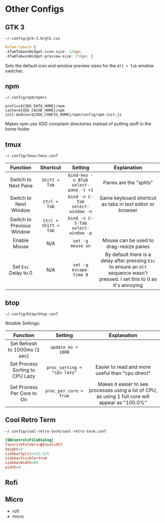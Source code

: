 # Other Configs

## GTK 3

`~/.config/gtk-3.0/gtk.css`

``` css
#xfwm-tabwin {
-XfwmTabwinWidget-icon-size: 128px;
-XfwmTabwinWidget-preview-size: 256px; }
```

Sets the default icon and window preview sizes for the `Alt + Tab` window switcher.

## npm

`~/.config/npm/npmrc`

```
prefix=${XDG_DATA_HOME}/npm
cache=${XDG_CACHE_HOME}/npm
init-module=${XDG_CONFIG_HOME}/npm/config/npm-init.js
```

Makes npm use XDG compliant directories instead of putting stuff in the home folder

## tmux

`~/.config/tmux/tmux.conf`

| Function                  | Shortcut             | Setting                              | Explanation                                                                                                                   |
| :-----------------------: | :------------------: | :----------------------------------: | :---------------------------------------------------------------------------------------------------------------------------: |
| Switch to Next Pane       | `Shift + Tab`        | `bind-key -n BTab select-pane -t +1` | Panes are the "splits"                                                                                                        |
| Switch to Next Window     | `Ctrl + Tab`         | `bind -n C-Tab select-window -n`     | Same keyboard shortcut as tabs in text editor or browser                                                                      |
| Switch to Previous Window | `Ctrl + Shift + Tab` | `bind -n C-S-Tab select-window -p`   |                                                                                                                               |
| Enable Mouse              | N/A                  | `set -g mouse on`                    | Mouse can be used to drag-resize panes                                                                                        |
| Set `Esc` Delay to 0      | N/A                  | `set -g escape-time 0`               | By default there is a delay after pressing `Esc` to ensure an `Alt` sequence wasn't pressed. I set this to 0 as it's annoying |


## btop

`~/.config/btop/btop.conf`

Notable Settings:

| Function                        | Setting                     | Explanation                                                                                       |
| :-----------------------------: | :-------------------------: | :-----------------------------------------------------------------------------------------------: |
| Set Refresh to 1000ms (1 sec)   | `update_ms = 1000`          |                                                                                                   |
| Set Process Sorting to CPU Lazy | `proc_sorting = "cpu lazy"` | Easier to read and more useful than "cpu direct"                                                  |
| Set Process Per Core to On      | `proc_per_core = True`      | Makes it easier to see processes using a lot of CPU, as using 1 full core will appear as "100.0%" |

## Cool Retro Term

`~/.config/cool-retro-term/cool-retro-term.conf`

``` toml
[QQControlsFileDialog]
favoriteFolders=@Invalid()
height=0
sidebarSplit=132.525
sidebarVisible=true
sidebarWidth=80
width=0
```

## Rofi



## Micro


* rofi
* micro
